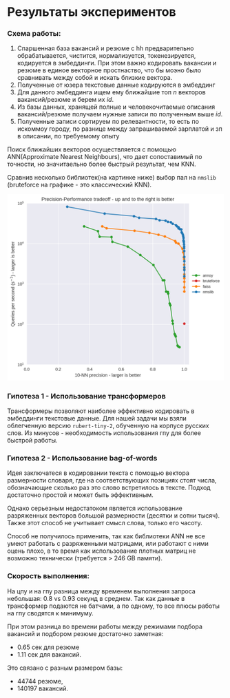 # Результаты экспериментов

### Схема работы:
1) Спаршенная база вакансий и резюме с hh предварительно обрабатывается, чистится, нормализуется, токенезируется, кодируется в эмбеддинги. При этом важно кодировать вакансии и резюме в единое векторное простнаство, что бы моэно было сравнивать между собой и искать близкие вектора.
2) Полученные от юзера текстовые данные кодируются в эмбеддинг
3) Для данного эмбеддинга ищем ему ближайшие топ _n_ векторов вакансий/резюме и берем их _id_.
4) Из базы данных, хранящей полные и человекочитаемые описания вакансий/резюме получаем нужные записи по полученным выше _id_.
5) Полученные записи сортируем по релевантности, то есть по искоммоу городу, по разнице между запрашиваемой зарплатой и зп в описании, по требуемому опыту

Поиск ближайших векторов осуществляется с помощью ANN(Approximate Nearest Neighbours), что дает сопоставимый по точности, но значитаельно более быстрый результат, чем KNN.

Сравнив несколько библиотек(на картинке ниже) выбор пал на `nmslib` (bruteforce на графике - это классический KNN).


![Alt text](image.png)

### Гипотеза 1 - Использование трансформеров

Трансформеры позволяют наиболее эффективно кодировать в эмбеддинги текстовые данные. Для нашей задачи мы взяли облегченную версию `rubert-tiny-2`, обученную на корпусе русских слов. Из минусов - необходимость использования гпу для более быстрой работы.

### Гипотеза 2 - Использование bag-of-words
Идея заключатеся в кодировании текста с помощью вектора размерности словаря, где на соответствующих позициях стоят числа, обозначающие сколько раз это слово встретилось в тексте. Подход достаточно простой и может быть эффективным.

Однако серьезным недостатоком является использование разряженных векторов большой размерности (десятки и сотни тысяч). Также этот способ не учитывает смысл слова, только его часоту.

Способ не получилось применить, так как библиотеки ANN не все умеют работать с разряженными матрицами, или работают с ними оцень плохо, в то время как использование плотных матриц не возможно технически (требуется > 246 GB памяти).

### Скорость выполнения:

На цпу и на гпу разница между временем выполнения запроса небольшая: 0.8 vs 0.93 секунд в среднем. Так как данные в трансформер подаются не батчами, а по одному, то все плюсы работы на гпу сводятся к минимуму.

При этом разница во времени работы между режимами подбора вакансий и подбором резюме достаточно заметная:
   * 0.65 сек для резюме
   * 1.11 сек для вакансий.

Это связано с разным размером базы:
   * 44744 резюме,
   * 140197 вакансий.

